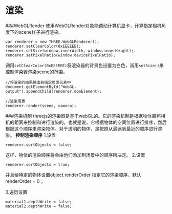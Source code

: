 渲染
===

###WebGLRender
使用WebGLRender对象能调动计算机显卡，计算指定相机角度下的scene样子进行渲染。

    var renderer = new THREE.WebGLRenderer();
    renderer.setClearColor(0xEEEEEE);
    renderer.setSize(window.innerWidth, window.innerHeight);.
    renderer.setPixelRatio(window.devicePixelRatio);

调用`setClearColor(0xEEEEEE)`将渲染器的背景色设置为白色，调用`setSize()`来控制渲染器渲染scene的范围。

    //将渲染的结果输出到指定页面元素中
    document.getElementById("WebGL-output").appendChild(renderer.domElement); 

    //渲染场景
    renderer.render(scene, camera);

###渲染机制
threejs的渲染器是基于webGL的。它的渲染机制是根据物体离照相机的距离来控制和进行渲染的。也就是说，它根据物体的空间位置进行排序，然后根据这个顺序来渲染物体。对于透明的物体，是按照从最远到最近的顺序进行渲染。
**控制渲染顺序**
1.设置

    renderer.sortObjects = false;

这样，物体的渲染顺序将会由他们添加到场景中的顺序所决定。
2.设置

    renderer.sortObjects = true;

并且给特定的物体设置object.renderOrder 指定它的渲染顺序。默认renderOrder = 0；

3.遍历设置

    material1.depthWrite = false;
    material2.depthWrite = false;